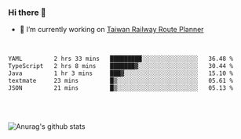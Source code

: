 ### Hi there 👋

- 🔭 I’m currently working on [Taiwan Railway Route Planner](https://github.com/Taiwan-Railway-Route-Planner)

<br/>

<!--START_SECTION:waka-->

```txt
YAML         2 hrs 33 mins   █████████░░░░░░░░░░░░░░░░   36.48 %
TypeScript   2 hrs 8 mins    ███████▓░░░░░░░░░░░░░░░░░   30.44 %
Java         1 hr 3 mins     ███▓░░░░░░░░░░░░░░░░░░░░░   15.10 %
textmate     23 mins         █▒░░░░░░░░░░░░░░░░░░░░░░░   05.61 %
JSON         21 mins         █▒░░░░░░░░░░░░░░░░░░░░░░░   05.13 %
```

<!--END_SECTION:waka-->

<br/>
<br/>

![Anurag's github stats](https://github-readme-stats.vercel.app/api?username=DepickereSven&show_icons=true&theme=tokyonight)



<!--
**DepickereSven/DepickereSven** is a ✨ _special_ ✨ repository because its `README.md` (this file) appears on your GitHub profile.

Here are some ideas to get you started:

- 🔭 I’m currently working on ...
- 🌱 I’m currently learning ...
- 👯 I’m looking to collaborate on ...
- 🤔 I’m looking for help with ...
- 💬 Ask me about ...
- 📫 How to reach me: ...
- 😄 Pronouns: ...
- ⚡ Fun fact: ...
-->

